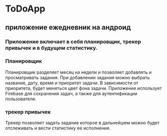 # ToDoApp

## приложение ежедневник на андроид

### Приложение включает в себя **планировщик**, **трекер привычек** и в будущем **статистику**.
### **Планировщик**

Планировщик разделяет месяц на недели и позволяет добавлять и просматривать задания. При добавлении задания можно выбрать название, дату, время и приоритет задачи. В зависимости от приоритета, будет меняться цвет фона задачи. Приложение использует Firebase для сохранения задач, а также для аутентификации пользователя.

### **трекер привычек**
Трекер позволяет задать задание которое в дальнейшем можно будет отслеживать и вести статистику ее исполнения.


